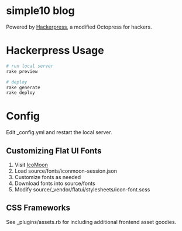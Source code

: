 simple10 blog
===================

Powered by [Hackerpress](https://github.com/simple10/simple10.github.io), a modified Octopress for hackers.


Hackerpress Usage
=================

```bash
# run local server
rake preview

# deploy
rake generate
rake deploy
```

# Config

Edit _config.yml and restart the local server.


## Customizing Flat UI Fonts

1. Visit [IcoMoon](http://icomoon.io/app)
2. Load source/fonts/iconmoon-session.json
3. Customize fonts as needed
4. Download fonts into source/fonts
5. Modify source/_vendor/flatui/stylesheets/icon-font.scss


## CSS Frameworks

See _plugins/assets.rb for including additional frontend asset goodies.
